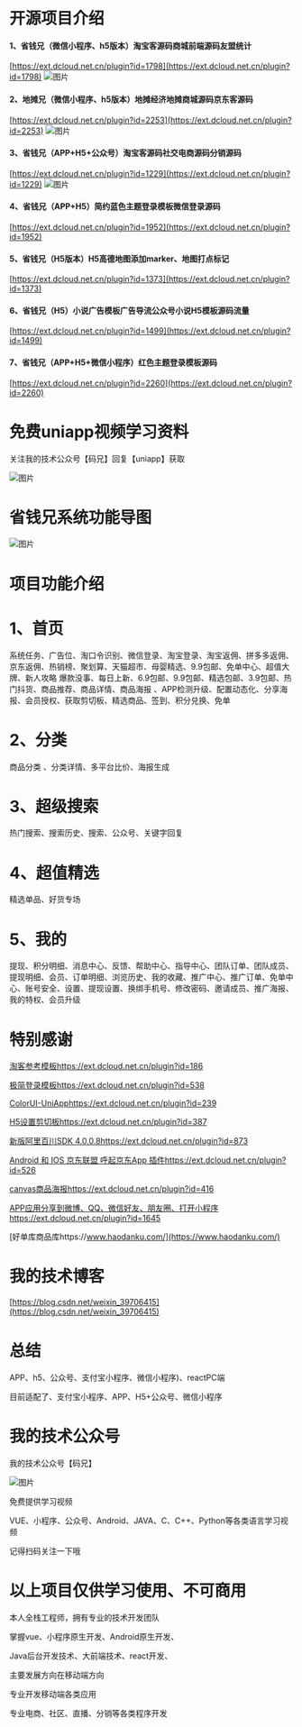 
# 开源项目介绍

#### 1、省钱兄（微信小程序、h5版本）淘宝客源码商城前端源码友盟统计

[https://ext.dcloud.net.cn/plugin?id=1798](https://ext.dcloud.net.cn/plugin?id=1798)
![图片](https://www.gomyorder.cn/tiyan.jpg)
#### 2、地摊兄（微信小程序、h5版本）地摊经济地摊商城源码京东客源码

[https://ext.dcloud.net.cn/plugin?id=2253](https://ext.dcloud.net.cn/plugin?id=2253)
![图片](http://shegnqx.oss-cn-beijing.aliyuncs.com/1594111768337.jpg)

#### 3、省钱兄（APP+H5+公众号）淘宝客源码社交电商源码分销源码

[https://ext.dcloud.net.cn/plugin?id=1229](https://ext.dcloud.net.cn/plugin?id=1229)
![图片](https://www.gomyorder.cn/erweima.jpg)

#### 4、省钱兄（APP+H5）简约蓝色主题登录模板微信登录源码

[https://ext.dcloud.net.cn/plugin?id=1952](https://ext.dcloud.net.cn/plugin?id=1952)

#### 5、省钱兄（H5版本）H5高德地图添加marker、地图打点标记 

[https://ext.dcloud.net.cn/plugin?id=1373](https://ext.dcloud.net.cn/plugin?id=1373)

#### 6、省钱兄（H5）小说广告模板广告导流公众号小说H5模板源码流量

[https://ext.dcloud.net.cn/plugin?id=1499](https://ext.dcloud.net.cn/plugin?id=1499)

#### 7、省钱兄（APP+H5+微信小程序）红色主题登录模板源码

[https://ext.dcloud.net.cn/plugin?id=2260](https://ext.dcloud.net.cn/plugin?id=2260)

# 免费uniapp视频学习资料

关注我的技术公众号【码兄】回复【uniapp】获取 

![图片](https://www.gomyorder.cn/qrs.jpg)

# 省钱兄系统功能导图

![图片](https://www.gomyorder.cn/sqx.png)

# 项目功能介绍

# 1、首页

系统任务、广告位、淘口令识别、微信登录、淘宝登录、淘宝返佣、拼多多返佣、京东返佣、热销榜、聚划算、天猫超市、母婴精选、9.9包邮、免单中心、超值大牌、新人攻略 爆款没事、每日上新、6.9包邮、9.9包邮、精选包邮、3.9包邮、热门抖货、商品推荐、商品详情、商品海报 、APP检测升级、配置动态化、分享海报、会员授权、获取剪切板、精选商品、签到、积分兑换、免单

# 2、分类

商品分类 、分类详情、多平台比价、海报生成

# 3、超级搜索

热门搜索、搜索历史、搜索、公众号、关键字回复

# 4、超值精选

精选单品、好货专场

# 5、我的

提现、积分明细、消息中心、反馈、帮助中心、指导中心、团队订单、团队成员、提现明细、会员、订单明细、浏览历史、我的收藏、推广中心、推广订单、免单中心、账号安全、设置、提现设置、换绑手机号、修改密码、邀请成员、推广海报、我的特权、会员升级

# 特别感谢

[淘客参考模板https://ext.dcloud.net.cn/plugin?id=186](https://ext.dcloud.net.cn/plugin?id=186)

[极简登录模板https://ext.dcloud.net.cn/plugin?id=538](https://ext.dcloud.net.cn/plugin?id=538)

[ColorUI-UniApphttps://ext.dcloud.net.cn/plugin?id=239](https://ext.dcloud.net.cn/plugin?id=239)

[H5设置剪切板https://ext.dcloud.net.cn/plugin?id=387](https://ext.dcloud.net.cn/plugin?id=387)

[新版阿里百川SDK 4.0.0.8https://ext.dcloud.net.cn/plugin?id=873](https://ext.dcloud.net.cn/plugin?id=873)

[Android 和 IOS 京东联盟 呼起京东App 插件https://ext.dcloud.net.cn/plugin?id=526](https://ext.dcloud.net.cn/plugin?id=526)

[canvas商品海报https://ext.dcloud.net.cn/plugin?id=416](https://ext.dcloud.net.cn/plugin?id=416)

[APP应用分享到微博、QQ、微信好友、朋友圈、打开小程序https://ext.dcloud.net.cn/plugin?id=1645](https://ext.dcloud.net.cn/plugin?id=1645)

[好单库商品库https://www.haodanku.com/](https://www.haodanku.com/)

# 我的技术博客

[https://blog.csdn.net/weixin_39706415](https://blog.csdn.net/weixin_39706415)

# 总结

APP、h5、公众号、支付宝小程序、微信小程序)、reactPC端

目前适配了、支付宝小程序、APP、H5+公众号、微信小程序

# 我的技术公众号

我的技术公众号【码兄】

![图片](https://www.gomyorder.cn/qrs.jpg)

免费提供学习视频

VUE、小程序、公众号、Android、JAVA、C、C++、Python等各类语言学习视频

记得扫码关注一下哦

# 以上项目仅供学习使用、不可商用

本人全栈工程师，拥有专业的技术开发团队

掌握vue、小程序原生开发、Android原生开发、

Java后台开发技术、大前端技术、react开发、

主要发展方向在移动端方向

专业开发移动端各类应用

专业电商、社区、直播、分销等各类程序开发






